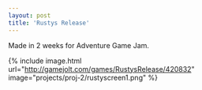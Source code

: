 ```yaml
---
layout: post
title: 'Rustys Release'
---
```


Made in 2 weeks for Adventure Game Jam.

{% include image.html url="http://gamejolt.com/games/RustysRelease/420832" image="projects/proj-2/rustyscreen1.png" %}
